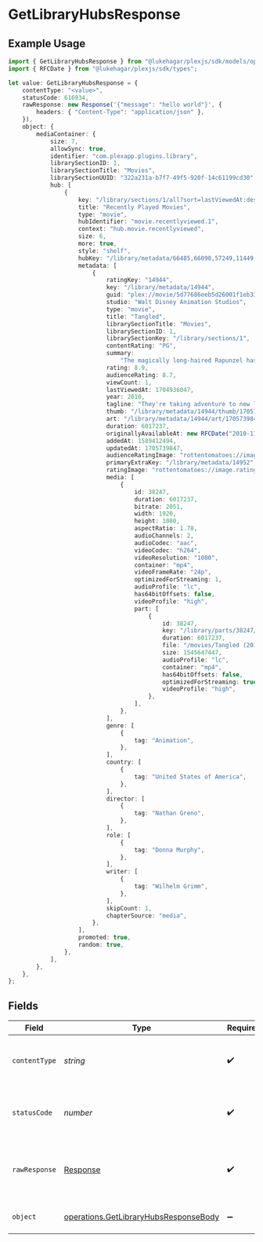 # GetLibraryHubsResponse

## Example Usage

```typescript
import { GetLibraryHubsResponse } from "@lukehagar/plexjs/sdk/models/operations";
import { RFCDate } from "@lukehagar/plexjs/sdk/types";

let value: GetLibraryHubsResponse = {
    contentType: "<value>",
    statusCode: 616934,
    rawResponse: new Response('{"message": "hello world"}', {
        headers: { "Content-Type": "application/json" },
    }),
    object: {
        mediaContainer: {
            size: 7,
            allowSync: true,
            identifier: "com.plexapp.plugins.library",
            librarySectionID: 1,
            librarySectionTitle: "Movies",
            librarySectionUUID: "322a231a-b7f7-49f5-920f-14c61199cd30",
            hub: [
                {
                    key: "/library/sections/1/all?sort=lastViewedAt:desc&unwatched=0&viewOffset=0",
                    title: "Recently Played Movies",
                    type: "movie",
                    hubIdentifier: "movie.recentlyviewed.1",
                    context: "hub.movie.recentlyviewed",
                    size: 6,
                    more: true,
                    style: "shelf",
                    hubKey: "/library/metadata/66485,66098,57249,11449,5858,14944",
                    metadata: [
                        {
                            ratingKey: "14944",
                            key: "/library/metadata/14944",
                            guid: "plex://movie/5d77686eeb5d26001f1eb339",
                            studio: "Walt Disney Animation Studios",
                            type: "movie",
                            title: "Tangled",
                            librarySectionTitle: "Movies",
                            librarySectionID: 1,
                            librarySectionKey: "/library/sections/1",
                            contentRating: "PG",
                            summary:
                                "The magically long-haired Rapunzel has spent her entire life in a tower, but now that a runaway thief has stumbled upon her, she is about to discover the world for the first time, and who she really is.",
                            rating: 8.9,
                            audienceRating: 8.7,
                            viewCount: 1,
                            lastViewedAt: 1704936047,
                            year: 2010,
                            tagline: "They're taking adventure to new lengths.",
                            thumb: "/library/metadata/14944/thumb/1705739847",
                            art: "/library/metadata/14944/art/1705739847",
                            duration: 6017237,
                            originallyAvailableAt: new RFCDate("2010-11-24T00:00:00Z"),
                            addedAt: 1589412494,
                            updatedAt: 1705739847,
                            audienceRatingImage: "rottentomatoes://image.rating.upright",
                            primaryExtraKey: "/library/metadata/14952",
                            ratingImage: "rottentomatoes://image.rating.ripe",
                            media: [
                                {
                                    id: 38247,
                                    duration: 6017237,
                                    bitrate: 2051,
                                    width: 1920,
                                    height: 1080,
                                    aspectRatio: 1.78,
                                    audioChannels: 2,
                                    audioCodec: "aac",
                                    videoCodec: "h264",
                                    videoResolution: "1080",
                                    container: "mp4",
                                    videoFrameRate: "24p",
                                    optimizedForStreaming: 1,
                                    audioProfile: "lc",
                                    has64bitOffsets: false,
                                    videoProfile: "high",
                                    part: [
                                        {
                                            id: 38247,
                                            key: "/library/parts/38247/1589412494/file.mp4",
                                            duration: 6017237,
                                            file: "/movies/Tangled (2010)/Tangled (2010) Bluray-1080p.mp4",
                                            size: 1545647447,
                                            audioProfile: "lc",
                                            container: "mp4",
                                            has64bitOffsets: false,
                                            optimizedForStreaming: true,
                                            videoProfile: "high",
                                        },
                                    ],
                                },
                            ],
                            genre: [
                                {
                                    tag: "Animation",
                                },
                            ],
                            country: [
                                {
                                    tag: "United States of America",
                                },
                            ],
                            director: [
                                {
                                    tag: "Nathan Greno",
                                },
                            ],
                            role: [
                                {
                                    tag: "Donna Murphy",
                                },
                            ],
                            writer: [
                                {
                                    tag: "Wilhelm Grimm",
                                },
                            ],
                            skipCount: 1,
                            chapterSource: "media",
                        },
                    ],
                    promoted: true,
                    random: true,
                },
            ],
        },
    },
};
```

## Fields

| Field                                                                                                 | Type                                                                                                  | Required                                                                                              | Description                                                                                           |
| ----------------------------------------------------------------------------------------------------- | ----------------------------------------------------------------------------------------------------- | ----------------------------------------------------------------------------------------------------- | ----------------------------------------------------------------------------------------------------- |
| `contentType`                                                                                         | *string*                                                                                              | :heavy_check_mark:                                                                                    | HTTP response content type for this operation                                                         |
| `statusCode`                                                                                          | *number*                                                                                              | :heavy_check_mark:                                                                                    | HTTP response status code for this operation                                                          |
| `rawResponse`                                                                                         | [Response](https://developer.mozilla.org/en-US/docs/Web/API/Response)                                 | :heavy_check_mark:                                                                                    | Raw HTTP response; suitable for custom response parsing                                               |
| `object`                                                                                              | [operations.GetLibraryHubsResponseBody](../../../sdk/models/operations/getlibraryhubsresponsebody.md) | :heavy_minus_sign:                                                                                    | The hubs specific to the library                                                                      |